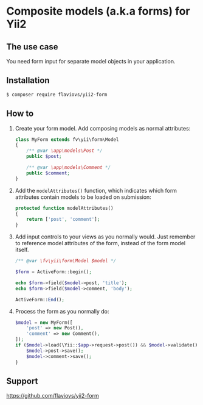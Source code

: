 Composite models (a.k.a forms) for Yii2
=======================================

The use case
------------

You need form input for separate model objects in your application.


Installation
------------

```sh
$ composer require flaviovs/yii2-form
```


How to
------

1. Create your form model. Add composing models as normal attributes:

	```php
	class MyForm extends fv\yii\form\Model
	{
		/** @var \app\models\Post */
		public $post;

		/** @var \app\models\Comment */
		public $comment;
	}
	```


2. Add the `modelAttributes()` function, which indicates which form
   attributes contain models to be loaded on submission:

	```php
	protected function modelAttributes()
	{
		return ['post', 'comment'];
	}
	```


3. Add input controls to your views as you normally would. Just
   remember to reference model attributes of the form, instead of the
   form model itself.

	```php
	/** @var \fv\yii\form\Model $model */

	$form = ActiveForm::begin();

	echo $form->field($model->post, 'title');
	echo $form->field($model->comment, 'body');

	ActiveForm::End();
	```


4. Process the form as you normally do:

	```php
	$model = new MyForm([
		'post' => new Post(),
		'comment' => new Comment(),
	]);
	if ($model->load(\Yii::$app->request->post()) && $model->validate()) {
		$model->post->save();
		$model->comment->save();
	}
	```


Support
-------
https://github.com/flaviovs/yii2-form
